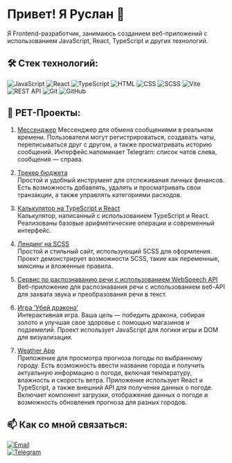 # Привет! Я Руслан 👋

Я Frontend-разработчик, занимаюсь созданием веб-приложений с использованием JavaScript, React, TypeScript и других технологий.

## 🛠️ Стек технологий:

![JavaScript](https://img.shields.io/badge/-JavaScript-F7DF1E?style=for-the-badge&logo=javascript&logoColor=black)
![React](https://img.shields.io/badge/-React-61DAFB?style=for-the-badge&logo=react&logoColor=black)
![TypeScript](https://img.shields.io/badge/-TypeScript-3178C6?style=for-the-badge&logo=typescript&logoColor=white)
![HTML](https://img.shields.io/badge/-HTML-E34F26?style=for-the-badge&logo=html5&logoColor=white)
![CSS](https://img.shields.io/badge/-CSS-1572B6?style=for-the-badge&logo=css3&logoColor=white)
![SCSS](https://img.shields.io/badge/-SCSS-C76494?style=for-the-badge&logo=sass&logoColor=white)
![Vite](https://img.shields.io/badge/-Vite-646CFF?style=for-the-badge&logo=vite&logoColor=white)
![REST API](https://img.shields.io/badge/-REST%20API-005571?style=for-the-badge&logo=rest&logoColor=white)
![Git](https://img.shields.io/badge/-Git-F05032?style=for-the-badge&logo=git&logoColor=white)
![GitHub](https://img.shields.io/badge/-GitHub-181717?style=for-the-badge&logo=github&logoColor=white)

## 🚀 PET-Проекты:
1. [Мессенджер](https://github.com/Fadelrun/Messenger)
   Мессенджер для обмена сообщениями в реальном времени. Пользователи могут регистрироваться, создавать чаты, переписываться друг с другом, а также просматривать историю сообщений.
   Интерфейс напоминает Telegram: список чатов слева, сообщения — справа. 
   
2. [Трекер бюджета](https://github.com/Fadelrun/BudgetTracker)  
   Простой и удобный инструмент для отслеживания личных финансов. Есть возможность добавлять, удалять и просматривать свои транзакции, а также управлять категориями расходов.

3. [Калькулятор на TypeScript и React](https://github.com/Fadelrun/Calculator)  
   Калькулятор, написанный с использованием TypeScript и React. Реализованы базовые арифметические операции и современный интерфейс.

4. [Лендинг на SCSS](https://github.com/Fadelrun/LandingPage)  
   Простой и стильный сайт, использующий SCSS для оформления. Проект демонстрирует возможности SCSS, такие как переменные, миксины и вложенные правила.

5. [Сервис по распознаванию речи с использованием WebSpeech API](https://github.com/Fadelrun/Speech-Recogniton-Service)  
   Веб-приложение для распознавания речи с использованием веб-API для захвата звука и преобразования речи в текст. 

6. [Игра 'Убей дракона'](https://github.com/Fadelrun/DragonGame)  
   Интерактивная игра. Ваша цель — победить дракона, собирая золото и улучшая свое здоровье с помощью магазинов и подземелий. Проект использует JavaScript для логики игры и DOM для визуализации.
   
7. [Weather App](https://github.com/Fadelrun/WeatherApp)  
   Приложение для просмотра прогноза погоды по выбранному городу. Есть возможность ввести название города и получить актуальную информацию о погоде, включая температуру, влажность и скорость ветра. Приложение использует React и TypeScript, а также       внешний API для получения данных о погоде. Включает компонент загрузки, отображение данных о погоде и возможность обновления прогноза для разных городов.


## 📫 Как со мной связаться:
[![Email](https://img.shields.io/badge/-Email-D14836?style=for-the-badge&logo=gmail&logoColor=white)](mailto:fadelrun@yandex.ru)  
[![Telegram](https://img.shields.io/badge/-Telegram-2CA5E0?style=for-the-badge&logo=telegram&logoColor=white)](https://t.me/kacherga_00)  

